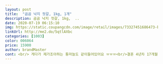 ```yaml
---
layout: post 
title:  "곰곰 낙지 젓갈, 1kg, 1개" 
description: 곰곰 낙지 젓갈, 1kg,  ..
date: 2020-07-19 06:15:10 
img: https://static.coupangcdn.com/image/retail/images/73327451686473-b1cf7814-df98-443c-b132-6e5e420ba693.jpg 
linkUrl: http://me2.do/5qtlAXbc 
categories: [1003] 
color: 006064 
price: 15900 
author: brandMaster 
cont: <br/> 게다가 제가조아하는 통마늘도 같이들어있어요 ㅠㅠㅠ<br/>결혼 4년차 17개월 여자아이를 키우는 집입니다.<br/> 최근 집에서 밥을 먹는 횟수가 늘어나면서 최대한 집에서 요리를해서 국 반찬을 만들어 먹지만 조리를 하기 힘든 반찬들은 가끔 사서 먹고 있습니다.<br/> 와이프가 젓갈을 좋아하여 구입하였구요.<br/> 직접 구입하여 먹어본 후기를 구매하시는분들께 조금이나마 도움을 드리고자 솔직하게 남기도록 하겠습니다.<br/><br/>곰곰 낙지젓갈 강추입니다!!<br/>그러더니 이번에는 낙지젓갈을 사달라고 하더라고요.<br/> 그래서 오징어젓갈이 더 낫지 않아?? 오징어 젓갈이 더 비싸고 고급일텐데 했더니 자기는 낚지의 오독오독한 식감이 더 좋고 맛있다고 하더라구요.<br/> 그래서 사서 먹긴 먹는데 조금씩 먹으라고 짜다고 이야기를 하고 구입을 했습니다.<br/><br/>그리고 바로 쿠팡에서 주문을 했습니다.<br/> 배송은 새벽에 빠르게 집앞에 도착하였구요.<br/> 역시나 저렴한 가격에 엄청난 양이었습니다.<br/> 바로 상위에 올려 와이프한테 시식을 하라고 했습니다.<br/> 역시나 잘 먹습니다.<br/> 국산 제품과는 다르게 알갱이가 큼직큼직하구요.<br/> 맛은 뭐 국내산과 별다른게 없습니다.<br/> 좀 다른점이 있다면 양념이 좀 많다는 점입니다.<br/><br/>대부분의 사람들이 입맛이 줄어드는 요즘날씨 가뜩이나 식욕저하인 저는 밥을 잘챙겨먹지 않아, 체력이 급격하게 떨어지는 경우가 많아 억지로라도 밥을 먹으려 하지요<br/>땡초를 꺼낸후 가위로 대충잘라 밥한공기를 뚝딱!!<br/>또, 실패구나.<br/>.<br/> 소분한후 냉장고에 넣어두고<br/>맛도 딱 제가상상한 그맛!!! 짜지않고 적당히 자극적이여서 밥 반찬으로 완전 찰떡이에요!!!<br/>몇번 휘적해서 먹으면 그 양념만 남는 공허한 느낌인데<br/>반찬통에 꽤 덜었는데도 저만큼남았어요ㅠㅠ 미쳐따<br/>아 양이 많아 장기보관시 소분하고 김치냉장고 보관하면 더 오래 맛있게 먹을수 있답니다<br/>아니 근데 이게무슨일이냐며;;;; 생각보다 건더디가 진짜 많고 실한거예요!!!원래 반찬거게나 시장에서 빨간뚜껑에있는 젓갈류 사먹으면<br/>아니;;;통에 좀 덜어놓는데 다리가 우르르르 침이 쪼르르륵<br/>아마 3개의 아이스팩으로 인해 살짝 얼었던게 아닐까 추측하보아요.<br/>.<br/><br/> 
---
```

 